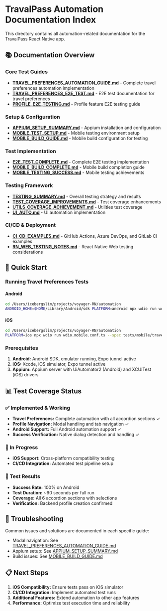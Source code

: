 # TravalPass Automation Documentation Index

This directory contains all automation-related documentation for the TravalPass React Native app.

## 📚 Documentation Overview

### Core Test Guides
- **[TRAVEL_PREFERENCES_AUTOMATION_GUIDE.md](./TRAVEL_PREFERENCES_AUTOMATION_GUIDE.md)** - Complete travel preferences automation implementation
- **[TRAVEL_PREFERENCES_E2E_TEST.md](./TRAVEL_PREFERENCES_E2E_TEST.md)** - E2E test documentation for travel preferences
- **[PROFILE_E2E_TESTING.md](./PROFILE_E2E_TESTING.md)** - Profile feature E2E testing guide

### Setup & Configuration
- **[APPIUM_SETUP_SUMMARY.md](./APPIUM_SETUP_SUMMARY.md)** - Appium installation and configuration
- **[MOBILE_TEST_SETUP.md](./MOBILE_TEST_SETUP.md)** - Mobile testing environment setup
- **[MOBILE_BUILD_GUIDE.md](./MOBILE_BUILD_GUIDE.md)** - Mobile build configuration for testing

### Test Implementation
- **[E2E_TEST_COMPLETE.md](./E2E_TEST_COMPLETE.md)** - Complete E2E testing implementation
- **[MOBILE_BUILD_COMPLETE.md](./MOBILE_BUILD_COMPLETE.md)** - Mobile build completion guide
- **[MOBILE_TESTING_SUCCESS.md](./MOBILE_TESTING_SUCCESS.md)** - Mobile testing achievements

### Testing Framework
- **[TESTING_SUMMARY.md](./TESTING_SUMMARY.md)** - Overall testing strategy and results
- **[TEST_COVERAGE_IMPROVEMENTS.md](./TEST_COVERAGE_IMPROVEMENTS.md)** - Test coverage enhancements
- **[UTILS_COVERAGE_ACHIEVEMENT.md](./UTILS_COVERAGE_ACHIEVEMENT.md)** - Utilities test coverage
- **[UI_AUTO.md](./UI_AUTO.md)** - UI automation implementation

### CI/CD & Deployment
- **[CI_CD_EXAMPLES.md](./CI_CD_EXAMPLES.md)** - GitHub Actions, Azure DevOps, and GitLab CI examples
- **[RN_WEB_TESTING_NOTES.md](./RN_WEB_TESTING_NOTES.md)** - React Native Web testing considerations

## 🚀 Quick Start

### Running Travel Preferences Tests

#### Android
```bash
cd /Users/icebergslim/projects/voyager-RN/automation
ANDROID_HOME=$HOME/Library/Android/sdk PLATFORM=android npx wdio run wdio.mobile.conf.ts --spec tests/mobile/travel-preferences.test.ts
```

#### iOS
```bash
cd /Users/icebergslim/projects/voyager-RN/automation
PLATFORM=ios npx wdio run wdio.mobile.conf.ts --spec tests/mobile/travel-preferences.test.ts
```

### Prerequisites
1. **Android:** Android SDK, emulator running, Expo tunnel active
2. **iOS:** Xcode, iOS simulator, Expo tunnel active
3. **Appium:** Appium server with UiAutomator2 (Android) and XCUITest (iOS) drivers

## 📊 Test Coverage Status

### ✅ Implemented & Working
- **Travel Preferences:** Complete automation with all accordion sections ✓
- **Profile Navigation:** Modal handling and tab navigation ✓
- **Android Support:** Full Android automation support ✓
- **Success Verification:** Native dialog detection and handling ✓

### 🔄 In Progress
- **iOS Support:** Cross-platform compatibility testing
- **CI/CD Integration:** Automated test pipeline setup

### 🎯 Test Results
- **Success Rate:** 100% on Android
- **Test Duration:** ~90 seconds per full run
- **Coverage:** All 6 accordion sections with selections
- **Verification:** Backend profile creation confirmed

## 🔧 Troubleshooting

Common issues and solutions are documented in each specific guide:
- Modal navigation: See [TRAVEL_PREFERENCES_AUTOMATION_GUIDE.md](./TRAVEL_PREFERENCES_AUTOMATION_GUIDE.md)
- Appium setup: See [APPIUM_SETUP_SUMMARY.md](./APPIUM_SETUP_SUMMARY.md)
- Build issues: See [MOBILE_BUILD_GUIDE.md](./MOBILE_BUILD_GUIDE.md)

## 📋 Next Steps

1. **iOS Compatibility:** Ensure tests pass on iOS simulator
2. **CI/CD Integration:** Implement automated test runs
3. **Additional Features:** Extend automation to other app features
4. **Performance:** Optimize test execution time and reliability